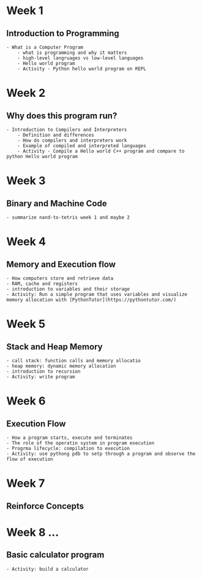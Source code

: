 # Week 1
## Introduction to Programming
    - What is a Computer Program
        - what is programming and why it matters
        - high-level langruages vs low-level languages
        - Hello world program
        - Activity - Python hello world program on REPL

# Week 2
## Why does this program run?
    - Introduction to Compilers and Interpreters
        - Definition and differences
        - How do compilers and interpreters work
        - Example of compiled and interpreted languages
        - Activity - Compile a Hello world C++ program and compare to python Hello world program
    
# Week 3
## Binary and Machine Code
    - summarize nand-to-tetris week 1 and maybe 2

# Week 4
## Memory and Execution flow
    - How computers store and retrieve data
    - RAM, cache and registers
    - introduction to variables and their storage
    - Activity: Run a simple program that uses variables and visualize memory allocation with [PythonTutor](https://pythontutor.com/)

# Week 5
## Stack and Heap Memory
    - call stack: function calls and memory allocatio
    - heap memory: dynamic memory allocation
    - introduction to recursion
    - Activity: write program

# Week 6
## Execution Flow
    - How a program starts, execute and terminates
    - The role of the operatin system in program execution
    - Progrma lifecycle: compilation to execution
    - Activity: use pythong pdb to setp through a program and observe the flow of execution

# Week 7
## Reinforce Concepts

# Week 8 ...
## Basic calculator program
    - Activity: build a calculator
